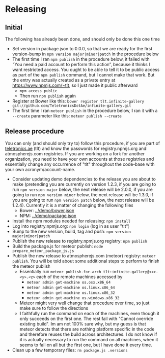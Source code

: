 # Releasing

## Initial

The following has already been done, and should only be done this one time

* Set version in package.json to 0.0.0, so that we are ready for the first version-bump in `npm version major|minor|patch` in the procedure below
* The first time I ran `npm publish` in the procedure below, it failed with “You need a paid account to perform this action”, because it thinks I want restricted access. You ought to be able to tell it to be public access as part of the `npm publish` command, but I cannot make that work. But the entry was actually created as a private entry at https://www.npmjs.com/~tlt, so I just made it public afterward
  * `npm access public`
  * Then run `npm publish` again
* Register at Bower like this: `bower register tlt.infinite-gallery git://github.com/TeletronicsDotAe/infinite-gallery.git`
* The first time I ran `meteor publish` in the procedure below, I ran it with a `--create` parameter like this: `meteor publish --create`

## Release procedure

You can only (and should only try to) follow this procedure, if you are part of [teletronics.ae](https://www.teletronics.ae/join-us/) (tlt) and know the passwords for registry.npmjs.org and atmospherejs.com registries. If you are working on a fork for another organization, you need to have your own accounts at those registries and essentially change any occurrence of "tlt" throughout the code-base with your own acronym/account-name. 

* Consider updating demo dependencies to the release you are about to make (pretending you are currently on version 1.2.3, if you are going to run `npm version major` below, the next release will be 2.0.0, if you are going to run `npm version minor` below, the next release will be 1.3.0, if you are going to run `npm version patch` below, the next release will be 1.2.4). Currently it is a matter of changing the following files
  * Bower: [../demo/bower.json](../demo/bower.json)
  * NPM: [../demo/package.json](../demo/package.json)
* Install the npm modules needed for releasing: `npm install`
* Log into registry.npmjs.org: `npm login` (log in as user "tlt")
* Bump to the new version, build, tag and push: `npm version major|minor|patch`
* Publish the new release to registry.npmjs.org registry: `npm publish`
* Build the package.js for meteor publish: `node prepare_meteor_package_js.js`
* Publish the new release to atmospherejs.com (meteor) registry: `meteor publish`. You will be told about some additional steps to perform to finish the meteor publish
  * Essentially run `meteor publish-for-arch tlt:infinite-gallery@<x>.<y>.<z>` each of the remote machines accessed by
    * `meteor admin get-machine os.osx.x86_64`
    * `meteor admin get-machine os.linux.x86_64`
    * `meteor admin get-machine os.linux.x86_32`
    * `meteor admin get-machine os.windows.x86_32`
  * Meteor might very well change that procedure over time, so just make sure to follow the directions
  * I faithfully run the command on each of the machines, even though it only succeeds on the first one. The rest fail with "Cannot override existing build". Im am not 100% sure why, but my guess is that meteor detects that there are nothing platform specific in the code and therefore reuses the build across architectures. I do not know if it is actually necessary to run the command on all machines, when it seems to fail on all but the first one, but I have done it every time.
* Clean up a few temporary files: `rm package.js .versions`
